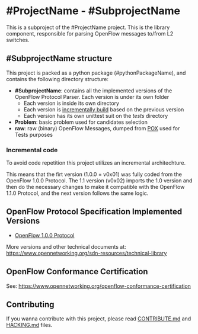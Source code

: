 # #ProjectName - #SubprojectName

This is a subproject of the #ProjectName project.
This is the library component, responsible for parsing OpenFlow messages
to/from L2 switches.

## #SubprojectName structure

This project is packed as a python package (#pythonPackageName),
and contains the following directory structure:
  - **#SubprojectName**: contains all the implemented versions of
    the OpenFlow Protocol Parser. Each version is under its own folder
    - Each version is inside its own directory
    - Each version is [incrementally build](#incremental-code) based
      on the previous version
    - Each version has its own unittest suit on the *tests* directory
  - **Problem**: basic problem used for candidates selection
  - **raw**: raw (binary) OpenFlow Messages, dumped from
    [POX](https://github.com/noxrepo/pox) used for Tests purposes

### Incremental code

To avoid code repetition this project utilizes an incremental architechture.

This means that the firt version (1.0.0 = v0x01) was fully coded from the
OpenFlow 1.0.0 Protocol. The 1.1 version (v0x02) imports the 1.0 version
and then do the necessary changes to make it compatible with the
OpenFlow 1.1.0 Protocol, and the next version follows the same logic.

## OpenFlow Protocol Specification Implemented Versions

 - [OpenFlow 1.0.0 Protocol](https://www.opennetworking.org/images/stories/downloads/sdn-resources/onf-specifications/openflow/openflow-spec-v1.0.0.pdf)

More versions and other technical documents at: https://www.opennetworking.org/sdn-resources/technical-library

## OpenFlow Conformance Certification

See: https://www.opennetworking.org/openflow-conformance-certification

## Contributing

If you wanna contribute with this project, please read
[CONTRIBUTE.md](CONTRIBUTE.md) and [HACKING.md](HACKING.md) files.
